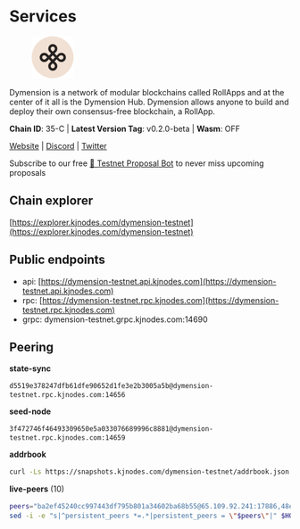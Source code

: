 # Services

<figure><img src="https://raw.githubusercontent.com/kj89/cosmos-images/main/logos/dymension.png" alt=""><figcaption></figcaption></figure>

Dymension is a network of modular blockchains called RollApps  and at the center of it all is the Dymension Hub. Dymension  allows anyone to build and deploy their own consensus-free blockchain, a RollApp.

**Chain ID**: 35-C | **Latest Version Tag**: v0.2.0-beta | **Wasm**: OFF

[Website](https://dymension.xyz/) | [Discord](https://discord.gg/dymension) | [Twitter](https://twitter.com/dymensionXYZ)



Subscribe to our free [🤖 Testnet Proposal Bot](https://t.me/kjnodes_testnet_proposal_bot) to never miss upcoming proposals


## Chain explorer
[https://explorer.kjnodes.com/dymension-testnet](https://explorer.kjnodes.com/dymension-testnet)

## Public endpoints

* api: [https://dymension-testnet.api.kjnodes.com](https://dymension-testnet.api.kjnodes.com)
* rpc: [https://dymension-testnet.rpc.kjnodes.com](https://dymension-testnet.rpc.kjnodes.com)
* grpc: dymension-testnet.grpc.kjnodes.com:14690

## Peering

**state-sync**

```text
d5519e378247dfb61dfe90652d1fe3e2b3005a5b@dymension-testnet.rpc.kjnodes.com:14656
```

**seed-node**

```text
3f472746f46493309650e5a033076689996c8881@dymension-testnet.rpc.kjnodes.com:14659
```

**addrbook**
```bash
curl -Ls https://snapshots.kjnodes.com/dymension-testnet/addrbook.json > $HOME/.dymension/config/addrbook.json
```

**live-peers** (10)
```bash
peers="ba2ef45240cc997443df795b801a34602ba68b55@65.109.92.241:17886,48ea1c8c62e9eb193a317096339b22f4a4452c8c@185.144.99.22:26656,d5519e378247dfb61dfe90652d1fe3e2b3005a5b@65.109.68.190:14656,7fc44e2651006fb2ddb4a56132e738da2845715f@65.108.6.45:61256,7bbce7809296bf484ffcef6235550e03770cf81b@5.9.147.20:26656,a8475788f47e385cba9f505c7c6de95124377212@142.132.178.2:26656,af6787b3273dd60e0f809c7e5e2a2a9fd379045e@195.201.195.61:27656,5dbbb68e0c8a86bdc372cf1de0691f1cdc6a96ad@82.208.23.223:27656,5e3d7708c1d00baf343721150da703ece03491a3@194.163.189.122:46656,57a66a59cc291887f35e231b4469e2c957728862@46.4.5.45:20556"
sed -i -e "s|^persistent_peers *=.*|persistent_peers = \"$peers\"|" $HOME/.dymension/config/config.toml
```
